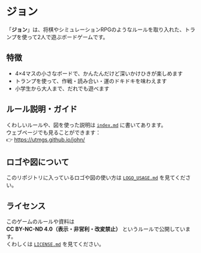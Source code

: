 # ジョン

「**ジョン**」は、将棋やシミュレーションRPGのようなルールを取り入れた、トランプを使って2人で遊ぶボードゲームです。

##  特徴

- 4×4マスの小さなボードで、かんたんだけど深いかけひきが楽しめます
- トランプを使って、作戦・読み合い・運のドキドキを味わえます
- 小学生から大人まで、だれでも遊べます

## ルール説明・ガイド

くわしいルールや、図を使った説明は [`index.md`](index.md) に書いてあります。  
ウェブページでも見ることができます：  
👉 https://utmgs.github.io/john/

## ロゴや図について

このリポジトリに入っているロゴや図の使い方は [`LOGO_USAGE.md`](LOGO_USAGE.md) を見てください。

## ライセンス

このゲームのルールや資料は  
**CC BY-NC-ND 4.0（表示・非営利・改変禁止）** というルールで公開しています。  
くわしくは [`LICENSE.md`](LICENSE.md) を見てください。
